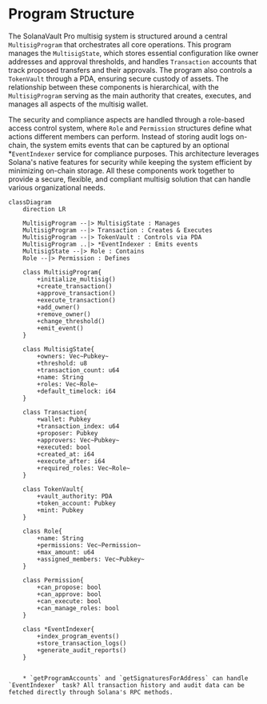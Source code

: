 # Program Structure

The SolanaVault Pro multisig system is structured around a central `MultisigProgram` that orchestrates all core operations. This program manages the `MultisigState`, which stores essential configuration like owner addresses and approval thresholds, and handles `Transaction` accounts that track proposed transfers and their approvals. The program also controls a `TokenVault` through a PDA, ensuring secure custody of assets. The relationship between these components is hierarchical, with the `MultisigProgram` serving as the main authority that creates, executes, and manages all aspects of the multisig wallet.

The security and compliance aspects are handled through a role-based access control system, where `Role` and `Permission` structures define what actions different members can perform. Instead of storing audit logs on-chain, the system emits events that can be captured by an optional *`EventIndexer` service for compliance purposes. This architecture leverages Solana's native features for security while keeping the system efficient by minimizing on-chain storage. All these components work together to provide a secure, flexible, and compliant multisig solution that can handle various organizational needs.


```mermaid
classDiagram
    direction LR

    MultisigProgram --|> MultisigState : Manages
    MultisigProgram --|> Transaction : Creates & Executes
    MultisigProgram --|> TokenVault : Controls via PDA
    MultisigProgram ..|> *EventIndexer : Emits events
    MultisigState --|> Role : Contains
    Role --|> Permission : Defines

    class MultisigProgram{
        +initialize_multisig()
        +create_transaction()
        +approve_transaction()
        +execute_transaction()
        +add_owner()
        +remove_owner()
        +change_threshold()
        +emit_event()
    }

    class MultisigState{
        +owners: Vec~Pubkey~
        +threshold: u8
        +transaction_count: u64
        +name: String
        +roles: Vec~Role~
        +default_timelock: i64
    }

    class Transaction{
        +wallet: Pubkey
        +transaction_index: u64
        +proposer: Pubkey
        +approvers: Vec~Pubkey~
        +executed: bool
        +created_at: i64
        +execute_after: i64
        +required_roles: Vec~Role~
    }

    class TokenVault{
        +vault_authority: PDA
        +token_account: Pubkey
        +mint: Pubkey
    }

    class Role{
        +name: String
        +permissions: Vec~Permission~
        +max_amount: u64
        +assigned_members: Vec~Pubkey~
    }

    class Permission{
        +can_propose: bool
        +can_approve: bool
        +can_execute: bool
        +can_manage_roles: bool
    }

    class *EventIndexer{
        +index_program_events()
        +store_transaction_logs()
        +generate_audit_reports()
    }


    * `getProgramAccounts` and `getSignaturesForAddress` can handle `EventIndexer` task? All transaction history and audit data can be fetched directly through Solana's RPC methods.